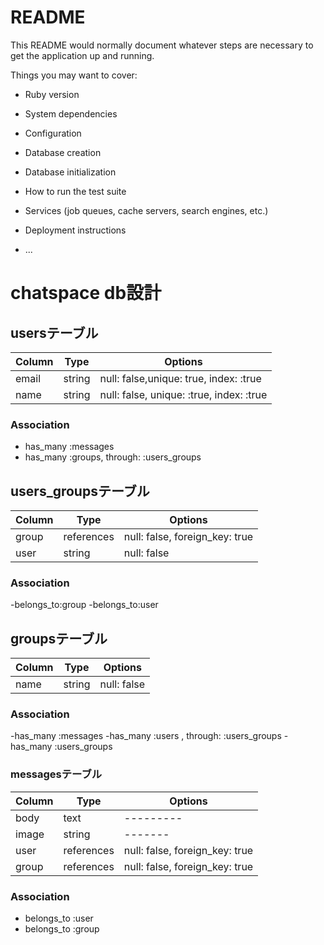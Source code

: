 # README
This README would normally document whatever steps are necessary to get the
application up and running.

Things you may want to cover:

* Ruby version

* System dependencies

* Configuration

* Database creation

* Database initialization

* How to run the test suite

* Services (job queues, cache servers, search engines, etc.)

* Deployment instructions

* ...


# chatspace db設計

## usersテーブル
|Column|Type|Options|
|------|----|-------|
|email|string|null: false,unique: true, index: :true|
|name|string|null: false, unique: :true, index: :true|
### Association
- has_many :messages
- has_many :groups, through: :users_groups  

## users_groupsテーブル
|Column|Type|Options|
|------|----|-------|
|group|references|null: false, foreign_key: true|
|user|string|null: false|
### Association
-belongs_to:group
-belongs_to:user

## groupsテーブル
|Column|Type|Options|
|------|----|-------|
|name|string|null: false|
### Association
-has_many :messages
-has_many :users , through: :users_groups
-has_many :users_groups

### messagesテーブル
|Column|Type|Options|
|------|----|-------|
|body|text|---------|
|image|string|-------|
|user|references|null: false, foreign_key: true|
|group|references|null: false, foreign_key: true|
### Association
- belongs_to :user
- belongs_to :group

